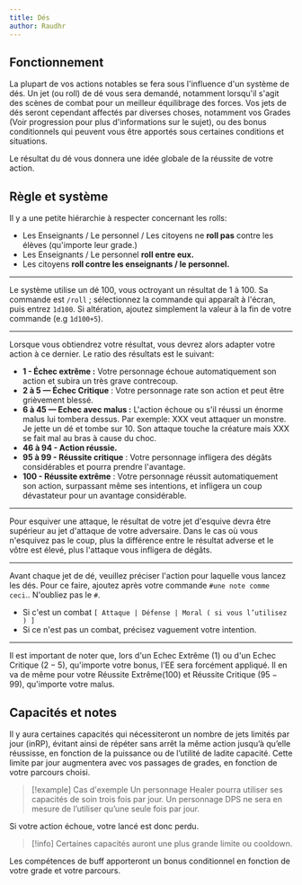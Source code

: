 ```yaml
---
title: Dés
author: Raudhr
---
```


## Fonctionnement

La plupart de vos actions notables se fera sous l'influence d'un système de dés. Un jet (ou roll) de dé vous sera demandé, notamment lorsqu'il s'agit des scènes de combat pour un meilleur équilibrage des forces.
Vos jets de dés seront cependant affectés par diverses choses, notamment vos Grades (Voir progression pour plus d'informations sur le sujet), ou des bonus conditionnels qui peuvent vous être apportés sous certaines conditions et situations. 

Le résultat du dé vous donnera une idée globale de la réussite de votre action. 

## Règle et système

Il y a une petite hiérarchie à respecter concernant les rolls: 
- Les Enseignants / Le personnel / Les citoyens ne **roll pas** contre les élèves (qu'importe leur grade.)
- Les Enseignants / Le personnel  **roll entre eux.**
- Les citoyens **roll contre les enseignants / le personnel.**

---
Le système utilise un dé 100, vous octroyant un résultat de 1 à 100. Sa commande est `/roll` ; sélectionnez la commande qui apparaît à l'écran, puis entrez `1d100`. Si altération, ajoutez simplement la valeur à la fin de votre commande (e.g `1d100+5`).

---

Lorsque vous obtiendrez votre résultat, vous devrez alors adapter votre action à ce dernier. Le ratio des résultats est le suivant:

- **1 - Échec extrême :** Votre personnage échoue automatiquement son action et subira un très grave contrecoup.
- **2 à 5 — Échec Critique** : Votre personnage rate son action et peut être grièvement blessé.
- **6 à 45 —  Echec avec malus :** L'action échoue ou s'il réussi un énorme malus lui tombera dessus. Par exemple: XXX veut attaquer un monstre. Je jette un dé et tombe sur 10. Son attaque touche la créature mais XXX se fait mal au bras à cause du choc.
- **46 à 94 - Action réussie.**
- **95 à 99 - Réussite critique** : Votre personnage infligera des dégâts considérables et pourra prendre l'avantage.
- **100 - Réussite extrême** : Votre personnage réussit automatiquement son action, surpassant même ses intentions, et infligera un coup dévastateur pour un avantage considérable.

---
Pour esquiver une attaque, le résultat de votre jet d'esquive devra être supérieur au jet d'attaque de votre adversaire. Dans le cas où vous n'esquivez pas le coup, plus la différence entre le résultat adverse et le vôtre est élevé, plus l'attaque vous infligera de dégâts.

---
Avant chaque jet de dé, veuillez préciser l'action pour laquelle vous lancez les dés. Pour ce faire, ajoutez après votre commande `#une note comme ceci`.. N'oubliez pas le `#`.
- Si c'est un combat `[ Attaque | Défense | Moral ( si vous l’utilisez ) ]`
- Si ce n'est pas un combat, précisez vaguement votre intention.

---
Il est important de noter que, lors d'un Echec Extrême ($1$) ou d'un Echec Critique ($2-5$), qu'importe votre bonus, l'EE sera forcément appliqué. 
Il en va de même pour votre Réussite Extrême($100$) et Réussite Critique ($95-99$), qu'importe votre malus. 

## Capacités et notes

Il y aura certaines capacités qui nécessiteront un nombre de jets limités par jour (inRP), évitant ainsi de répéter sans arrêt la même action jusqu’à qu’elle réussisse, en fonction de la puissance ou de l’utilité de ladite capacité. Cette limite par jour augmentera avec vos passages de grades, en fonction de votre parcours choisi. 

> [!example] Cas d'exemple
> Un personnage Healer pourra utiliser ses capacités de soin trois fois par jour. Un personnage DPS ne sera en mesure de l’utiliser qu’une seule fois par jour.

Si votre action échoue, votre lancé est donc perdu. 

> [!info] Certaines capacités auront une plus grande limite ou cooldown. 

Les compétences de buff apporteront un bonus conditionnel en fonction de votre grade et votre parcours.
